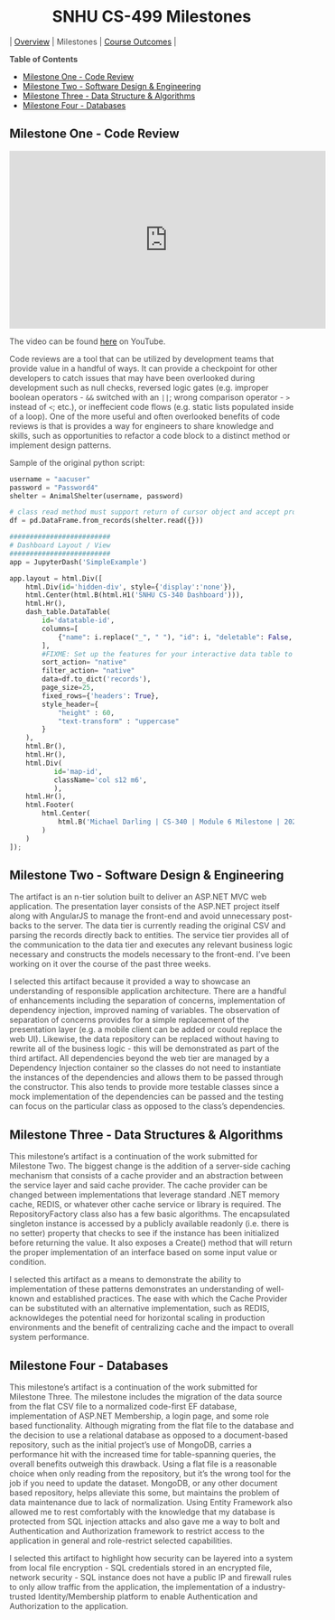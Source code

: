 <style>
	section#downloads {
		display: none;
	}

	.inner {
		width:  50%;
	}

	.inner > header, h1 {
		text-align: center;
	}

	p.embed-wrapper {
		text-align: center;
	}

	ol > li > ol {
		margin-left: 20px;
	}

	p {
		color: #484848;
	}

	blockquote {
		font-size: 1rem;
		border-color: #dadada;
	}

	h1 + table {
		margin-top:  1rem;
		margin-bottom: 1rem;
	}

	h1 + table td {
		border: none;
		text-align: center;
		width: 33%;
	}
</style>


# SNHU CS-499 Milestones

| [Overview](/CS-499) | Milestones | [Course Outcomes](/CS-499/Course-Outcomes) |

**Table of Contents**

- [Milestone One - Code Review](#milestone-one---code-review)
- [Milestone Two - Software Design & Engineering](#milestone-two---software-design--engineering)
- [Milestone Three - Data Structure & Algorithms](#milestone-three---data-structures--algorithms)
- [Milestone Four - Databases](#milestone-four---databases)

## Milestone One - Code Review

<p class="embed-wrapper">
	<iframe width="560" height="315" src="https://www.youtube.com/embed/Uw7fgN7QZao" title="YouTube video player" frameborder="0" allow="accelerometer; autoplay; clipboard-write; encrypted-media; gyroscope; picture-in-picture" allowfullscreen></iframe>
</p>

The video can be found [here](https://youtu.be/Uw7fgN7QZao) on YouTube.

Code reviews are a tool that can be utilized by development teams that provide value in a handful of ways. It can provide a checkpoint for other developers to catch issues that may have been overlooked during development such as null checks, reversed logic gates (e.g. improper boolean operators - `&&` switched with an `||`; wrong comparison operator - `>` instead of `<`; etc.), or ineffecient code flows (e.g. static lists populated inside of a loop). One of the more useful and often overlooked benefits of code reviews is that is provides a way for engineers to share knowledge and skills, such as opportunities to refactor a code block to a distinct method or implement design patterns. 

Sample of the original python script:
```python
username = "aacuser"
password = "Password4"
shelter = AnimalShelter(username, password)

# class read method must support return of cursor object and accept projection json input
df = pd.DataFrame.from_records(shelter.read({}))

#########################
# Dashboard Layout / View
#########################
app = JupyterDash('SimpleExample')

app.layout = html.Div([
    html.Div(id='hidden-div', style={'display':'none'}),
    html.Center(html.B(html.H1('SNHU CS-340 Dashboard'))),
    html.Hr(),
    dash_table.DataTable(
        id='datatable-id',
        columns=[
            {"name": i.replace("_", " "), "id": i, "deletable": False, "selectable": True} for i in df.columns
        ],
        #FIXME: Set up the features for your interactive data table to make it user-friendly for your client
        sort_action= "native"
        filter_action= "native"
        data=df.to_dict('records'),
        page_size=25,
        fixed_rows={'headers': True},
        style_header={
            "height" : 60,
            "text-transform" : "uppercase"
        }
    ),
    html.Br(),
    html.Hr(),
    html.Div(
           id='map-id',
           className='col s12 m6',
           ),
    html.Hr(),
    html.Footer(
        html.Center(
            html.B('Michael Darling | CS-340 | Module 6 Milestone | 2021.12.05')
        )
    )
]);
```

## Milestone Two - Software Design & Engineering

The artifact is an n-tier solution built to deliver an ASP.NET MVC web application. The presentation layer consists of the ASP.NET project itself along with AngularJS to manage the front-end and avoid unnecessary post-backs to the server. The data tier is currently reading the original CSV and parsing the records directly back to entities. The service tier provides all of the communication to the data tier and executes any relevant business logic necessary and constructs the models necessary to the front-end. I’ve been working on it over the course of the past three weeks.

I selected this artifact because it provided a way to showcase an understanding of responsible application architecture. There are a handful of enhancements including the separation of concerns, implementation of dependency injection, improved naming of variables. The observation of separation of concerns provides for a simple replacement of the presentation layer (e.g. a mobile client can be added or could replace the web UI). Likewise, the data repository can be replaced without having to rewrite all of the business logic - this will be demonstrated as part of the third artifact. All dependencies beyond the web tier are managed by a Dependency Injection container so the classes do not need to instantiate the instances of the dependencies and allows them to be passed through the constructor. This also tends to provide more testable classes since a mock implementation of the dependencies can be passed and the testing can focus on the particular class as opposed to the class’s dependencies.


## Milestone Three - Data Structures & Algorithms

This milestone’s artifact is a continuation of the work submitted for Milestone Two. The biggest change is the addition of a server-side caching mechanism that consists of a cache provider and an abstraction between the service layer and said cache provider. The cache provider can be changed between implementations that leverage standard .NET memory cache, REDIS, or whatever other cache service or library is required. The RepositoryFactory class also has a few basic algorithms. The encapsulated singleton instance is accessed by a publicly available readonly (i.e. there is no setter) property that checks to see if the instance has been initialized before returning the value. It also exposes a Create() method that will return the proper implementation of an interface based on some input value or condition. 

I selected this artifact as a means to demonstrate the ability to implementation of these patterns demonstrates an understanding of well-known and established practices. The ease with which the Cache Provider can be substituted with an alternative implementation, such as REDIS, acknowldeges the potential need for horizontal scaling in production environments and the benefit of centralizing cache and the impact to overall system performance.


## Milestone Four - Databases

This milestone’s artifact is a continuation of the work submitted for Milestone Three. The milestone includes the migration of the data source from the flat CSV file to a normalized code-first EF database, implementation of ASP.NET Membership, a login page, and some role based functionality. Although migrating from the flat file to the database and the decision to use a relational database as opposed to a document-based repository, such as the initial project’s use of MongoDB, carries a performance hit with the increased time for table-spanning queries, the overall benefits outweigh this drawback. Using a flat file is a reasonable choice when only reading from the repository, but it’s the wrong tool for the job if you need to update the dataset. MongoDB, or any other document based repository, helps alleviate this some, but maintains the problem of data maintenance due to lack of normalization. Using Entity Framework also allowed me to rest comfortably with the knowledge that my database is protected from SQL injection attacks and also gave me a way to bolt and Authentication and Authorization framework to restrict access to the application in general and role-restrict selected capabilities.

I selected this artifact to highlight how security can be layered into a system from local file encryption - SQL credentials stored in an encrypted file, network security - SQL instance does not have a public IP and firewall rules to only allow traffic from the application, the implementation of a industry-trusted Identity/Membership platform to enable Authentication and Authorization to the application.